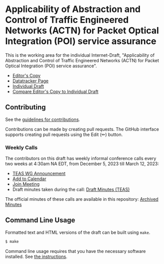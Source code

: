 # Applicability of Abstraction and Control of Traffic Engineered Networks (ACTN) for Packet Optical Integration (POI) service assurance

This is the working area for the individual Internet-Draft, "Applicability of Abstraction and Control of Traffic Engineered Networks
  (ACTN) for Packet Optical Integration (POI) service assurance".

* [Editor's Copy](https://italobusi.github.io/draft-poidt-teas-actn-poi-assurance/#go.draft-poidt-teas-actn-poi-assurance.html)
* [Datatracker Page](https://datatracker.ietf.org/doc/draft-poidt-teas-actn-poi-assurance)
* [Individual Draft](https://datatracker.ietf.org/doc/html/draft-poidt-teas-actn-poi-assurance)
* [Compare Editor's Copy to Individual Draft](https://italobusi.github.io/draft-poidt-teas-actn-poi-assurance/#go.draft-poidt-teas-actn-poi-assurance.diff)


## Contributing

See the
[guidelines for contributions](https://github.com/italobusi/draft-poidt-teas-actn-poi-assurance/blob/main/CONTRIBUTING.md).

Contributions can be made by creating pull requests.
The GitHub interface supports creating pull requests using the Edit (✏) button.

### Weekly Calls

The contributors on this draft has weekly informal conference calls every two weeks at 4:30am NA EDT, from December 5, 2023 till March 12, 2023:
- [TEAS WG Announcement](https://mailarchive.ietf.org/arch/msg/teas/fLmQq0LDI49pkhffDxVGLMvlDvA/)
- [Add to Calendar](https://cisco.webex.com/cisco/j.php?MTID=m69e84fb53dfc212dde873693433888aa)
- [Join Meeting](https://cisco.webex.com/cisco/j.php?MTID=m55b25ae6f8109ffc70f454a8e7500e12)
- Draft minutes taken during the call: [Draft Minutes (TEAS)](https://demo.hedgedoc.org/sRDV7vcNSSeSS11g5-TuAw)

The official minutes of these calls are available in this repository: [Archived Minutes](https://github.com/italobusi/draft-poidt-teas-actn-poi-assurance/tree/main/minutes)

## Command Line Usage

Formatted text and HTML versions of the draft can be built using `make`.

```sh
$ make
```

Command line usage requires that you have the necessary software installed.  See
[the instructions](https://github.com/martinthomson/i-d-template/blob/main/doc/SETUP.md).

